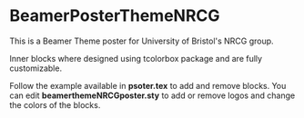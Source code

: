 # BeamerPosterThemeNRCG

This is a Beamer Theme poster for University of Bristol's NRCG group.

Inner blocks where designed using tcolorbox package and are fully customizable.

Follow the example available in **psoter.tex** to add and remove blocks. You can edit **beamerthemeNRCGposter.sty** to add or remove logos and change the colors of the blocks.
